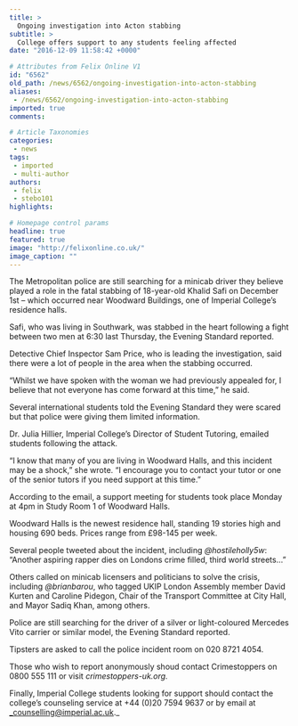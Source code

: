 ```yaml
---
title: >
  Ongoing investigation into Acton stabbing
subtitle: >
  College offers support to any students feeling affected
date: "2016-12-09 11:58:42 +0000"

# Attributes from Felix Online V1
id: "6562"
old_path: /news/6562/ongoing-investigation-into-acton-stabbing
aliases:
 - /news/6562/ongoing-investigation-into-acton-stabbing
imported: true
comments:

# Article Taxonomies
categories:
 - news
tags:
 - imported
 - multi-author
authors:
 - felix
 - stebo101
highlights:

# Homepage control params
headline: true
featured: true
image: "http://felixonline.co.uk/"
image_caption: ""
---
```


The Metropolitan police are still searching for a minicab driver they believe played a role in the fatal stabbing of 18-year-old Khalid Safi on December 1st – which occurred near Woodward Buildings, one of Imperial College’s residence halls.

Safi, who was living in Southwark, was stabbed in the heart following a fight between two men at 6:30 last Thursday, the Evening Standard reported.

Detective Chief Inspector Sam Price, who is leading the investigation, said there were a lot of people in the area when the stabbing occurred.

“Whilst we have spoken with the woman we had previously appealed for, I believe that not everyone has come forward at this time,” he said.

Several international students told the Evening Standard they were scared but that police were giving them limited information.

Dr. Julia Hillier, Imperial College’s Director of Student Tutoring, emailed students following the attack.

“I know that many of you are living in Woodward Halls, and this incident may be a shock,” she wrote. “I encourage you to contact your tutor or one of the senior tutors if you need support at this time.”

According to the email, a support meeting for students took place Monday at 4pm in Study Room 1 of Woodward Halls.

Woodward Halls is the newest residence hall, standing 19 stories high and housing 690 beds. Prices range from £98-145 per week.

Several people tweeted about the incident, including _@hostileholly5w_: “Another aspiring rapper dies on Londons crime filled, third world streets...”

Others called on minicab licensers and politicians to solve the crisis, including _@brianbarou_, who tagged UKIP London Assembly member David Kurten and Caroline Pidegon, Chair of the Transport Committee at City Hall, and Mayor Sadiq Khan, among others.

Police are still searching for the driver of a silver or light-coloured Mercedes Vito carrier or similar model, the Evening Standard reported.

Tipsters are asked to call the police incident room on 020 8721 4054.

Those who wish to report anonymously shoud contact Crimestoppers on 0800 555 111 or visit _crimestoppers-uk.org._

Finally, Imperial College students looking for support should contact the college’s counseling service at +44 (0)20 7594 9637 or by email at _counselling@imperial.ac.uk._
